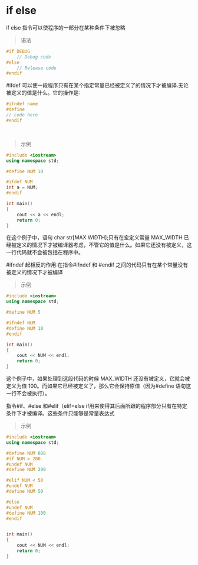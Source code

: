 
&emsp;
# if else

if else 指令可以使程序的一部分在某种条件下被忽略
>语法
```c++
#if DEBUG
    // Debug code
#else
    // Release code
#endif
```

#ifdef 可以使一段程序只有在某个指定常量已经被定义了的情况下才被编译.无论被定义的值是什么。它的操作是∶
```c++
#ifndef name
#define
// code here
#endif
```

&emsp;
>示例
```c++
#include <iostream>
using namespace std;

#define NUM 10

#ifdef NUM
int a = NUM;
#endif

int main()
{
    cout << a << endl;
    return 0;
}
```

在这个例子中，语句 char str[MAX WIDTH];只有在宏定义常量 MAX_WIDTH 已经被定义的情况下才被编译器考虑，不管它的值是什么。如果它还没有被定义，这一行代码就不会被包括在程序中。

#ifndef 起相反的作用∶在指令#ifndef 和 #endif 之间的代码只有在某个常量没有被定义的情况下才被编译

>示例
```c++
#include <iostream>
using namespace std;

#define NUM 5

#ifndef NUM
#define NUM 10
#endif

int main()
{
    cout << NUM << endl;
    return 0;
}
```

这个例子中，如果处理到这段代码的时候 MAX_WIDTH 还没有被定义，它就会被定义为值 100。而如果它已经被定义了，那么它会保持原值（因为#define 语句这一行不会被执行）。

指令#if、#else 和#elif（elif=else if用来使得其后面所跟的程序部分只有在特定条件下才被编译。这些条件只能够是常量表达式

>示例
```c++
#include <iostream>
using namespace std;

#define NUM 888
#if NUM > 200
#undef NUM
#define NUM 200

#elif NUM < 50
#undef NUM
#define NUM 50

#else
#undef NUM
#define NUM 100
#endif


int main()
{
    cout << NUM << endl;
    return 0;
}
```

